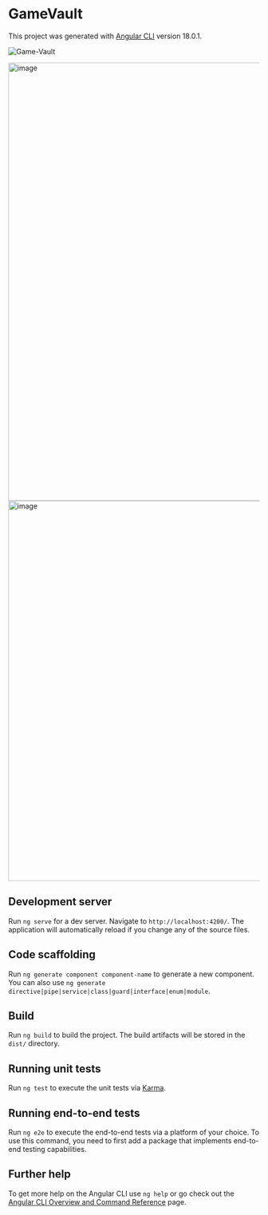 # GameVault

This project was generated with [Angular CLI](https://github.com/angular/angular-cli) version 18.0.1.

![Game-Vault](https://socialify.git.ci/Dishang04/Game-Vault/image?custom_description=For+a+school+assignment+you+had+to+choose+your+own+project.+Game+Vault+is+an+app+like+Goodreads+but+for+games.&description=1&language=1&name=1&owner=1&theme=Light)

<img width="1918" height="878" alt="image" src="https://github.com/user-attachments/assets/cf9b9fb7-99d5-4847-bc12-bf4959b0f446" />

<img width="1149" height="762" alt="image" src="https://github.com/user-attachments/assets/151e14f0-db5e-43a6-b13d-084e6426c579" />

## Development server

Run `ng serve` for a dev server. Navigate to `http://localhost:4200/`. The application will automatically reload if you change any of the source files.

## Code scaffolding

Run `ng generate component component-name` to generate a new component. You can also use `ng generate directive|pipe|service|class|guard|interface|enum|module`.

## Build

Run `ng build` to build the project. The build artifacts will be stored in the `dist/` directory.

## Running unit tests

Run `ng test` to execute the unit tests via [Karma](https://karma-runner.github.io).

## Running end-to-end tests

Run `ng e2e` to execute the end-to-end tests via a platform of your choice. To use this command, you need to first add a package that implements end-to-end testing capabilities.

## Further help

To get more help on the Angular CLI use `ng help` or go check out the [Angular CLI Overview and Command Reference](https://angular.dev/tools/cli) page.
